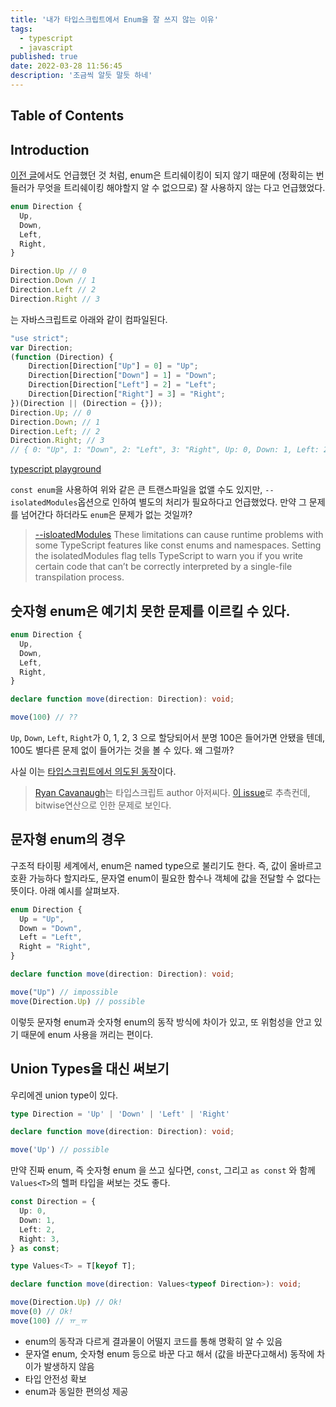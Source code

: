 ```yaml
---
title: '내가 타입스크립트에서 Enum을 잘 쓰지 않는 이유'
tags:
  - typescript
  - javascript
published: true
date: 2022-03-28 11:56:45
description: '조금씩 알듯 말듯 하네'
---
```


## Table of Contents

## Introduction


[이전 글](/2020/09/typescript-enum-not-treeshaked)에서도 언급했던 것 처럼, enum은 트리쉐이킹이 되지 않기 때문에 (정확히는 번들러가 무엇을 트리쉐이킹 해야할지 알 수 없으므로) 잘 사용하지 않는 다고 언급했었다.

```typescript
enum Direction {
  Up,
  Down,
  Left,
  Right,
}

Direction.Up // 0
Direction.Down // 1
Direction.Left // 2
Direction.Right // 3
```

는 자바스크립트로 아래와 같이 컴파일된다.

```javascript
"use strict";
var Direction;
(function (Direction) {
    Direction[Direction["Up"] = 0] = "Up";
    Direction[Direction["Down"] = 1] = "Down";
    Direction[Direction["Left"] = 2] = "Left";
    Direction[Direction["Right"] = 3] = "Right";
})(Direction || (Direction = {}));
Direction.Up; // 0
Direction.Down; // 1
Direction.Left; // 2
Direction.Right; // 3
// { 0: "Up", 1: "Down", 2: "Left", 3: "Right", Up: 0, Down: 1, Left: 2, Right: 3 }
```

[typescript playground](https://www.typescriptlang.org/play?#code/KYOwrgtgBAIglgJ2AYwC5wPYigbwFBRQCqADgDQGwYDuIFhAMsAGar1QBKcA5gBZt4AvnjzwkaTCAB0pKAHo5UAAyjEKdFikwa2BVACMq8RulNW8xQCYj6yVK59UFqAGYgA)

`const enum`을 사용하여 위와 같은 큰 트랜스파일을 없앨 수도 있지만, `--isolatedModules`옵션으로 인하여 별도의 처리가 필요하다고 언급했었다. 만약 그 문제를 넘어간다 하더라도 `enum`은 문제가 없는 것일까?

> [--isloatedModules](https://www.typescriptlang.org/tsconfig#isolatedModules) These limitations can cause runtime problems with some TypeScript features like const enums and namespaces. Setting the isolatedModules flag tells TypeScript to warn you if you write certain code that can’t be correctly interpreted by a single-file transpilation process.

## 숫자형 enum은 예기치 못한 문제를 이르킬 수 있다.

```typescript
enum Direction {
  Up,
  Down,
  Left,
  Right,
}

declare function move(direction: Direction): void;

move(100) // ??
```

`Up`, `Down`, `Left`, `Right`가 0, 1, 2, 3 으로 할당되어서 분명 100은 들어가면 안됐을 텐데, 100도 별다른 문제 없이 들어가는 것을 볼 수 있다. 왜 그럴까?

사실 이는 [타입스크립트에서 의도된 동작](https://github.com/microsoft/TypeScript/issues/38294#event-3305063822)이다.

> [Ryan Cavanaugh](https://github.com/RyanCavanaugh)는 타입스크립트 author 아저씨다. [이 issue](https://github.com/microsoft/TypeScript/issues/26362)로 추측컨데, bitwise연산으로 인한 문제로 보인다.

## 문자형 enum의 경우


구조적 타이핑 세계에서, enum은 named type으로 불리기도 한다. 즉, 값이 올바르고 호환 가능하다 할지라도, 문자열 enum이 필요한 함수나 객체에 값을 전달할 수 없다는 뜻이다. 아래 예시를 살펴보자.

```typescript
enum Direction {
  Up = "Up",
  Down = "Down",
  Left = "Left",
  Right = "Right",
}

declare function move(direction: Direction): void;

move("Up") // impossible
move(Direction.Up) // possible
```

이렇듯 문자형 enum과 숫자형 enum의 동작 방식에 차이가 있고, 또 위험성을 안고 있기 때문에 enum 사용을 꺼리는 편이다.

## Union Types을 대신 써보기

우리에겐 union type이 있다.

```typescript
type Direction = 'Up' | 'Down' | 'Left' | 'Right'

declare function move(direction: Direction): void;

move('Up') // possible
```

만약 진짜 enum, 즉 숫자형 enum 을 쓰고 싶다면, `const`, 그리고 `as const` 와 함께 `Values<T>`의 헬퍼 타입을 써보는 것도 좋다.

```typescript
const Direction = {
  Up: 0,
  Down: 1,
  Left: 2,
  Right: 3,
} as const;

type Values<T> = T[keyof T];

declare function move(direction: Values<typeof Direction>): void;

move(Direction.Up) // Ok!
move(0) // Ok!
move(100) // ㅠ_ㅠ
```

- enum의 동작과 다르게 결과물이 어떨지 코드를 통해 명확히 알 수 있음
- 문자열 enum, 숫자형 enum 등으로 바꾼 다고 해서 (값을 바꾼다고해서) 동작에 차이가 발생하지 않음
- 타입 안전성 확보
- enum과 동일한 편의성 제공

